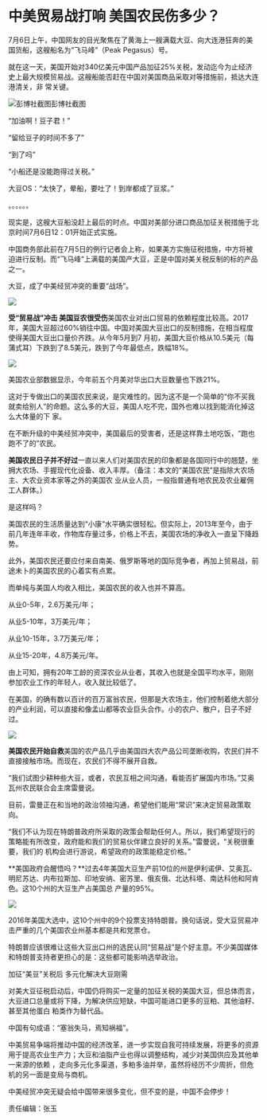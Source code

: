 # 中美贸易战打响 美国农民伤多少？

7月6日上午，中国网友的目光聚焦在了黄海上一艘满载大豆、向大连港狂奔的美国货船，这艘船名为“飞马峰”（Peak Pegasus）号。

就在这一天，美国开始对340亿美元中国产品加征25%关税，发动迄今为止经济史上最大规模贸易战。这艘船能否赶在中国对美国商品采取对等措施前，抵达大连港清关，非
常关键。

![彭博社截图](http://n.sinaimg.cn/translate/93/w558h335/20180707/IaKX-hexfcvm3329724.jpg)彭博社截图

“加油啊！豆子君！”

“留给豆子的时间不多了”

“到了吗”

“小船还是没能跑得过关税。”

大豆OS：“太快了，晕船，要吐了！到岸都成了豆浆。”

。。。。。。

现实是，这艘大豆船没赶上最后的时点。中国对美部分进口商品加征关税措施于北京时间7月6日12：01开始正式实施。

中国商务部此前在7月5日的例行记者会上称，如果美方实施征税措施，中方将被迫进行反制。而“飞马峰”上满载的美国产大豆，正是中国对美关税反制的标的产品之一。

大豆，成了中美经贸冲突的重要“战场”。

![](http://n.sinaimg.cn/news/transform/116/w550h366/20180707/Z2-1-hexfcvm3592108.jpg)

**受“贸易战”冲击 美国豆农很受伤**美国农业对出口贸易的依赖程度比较高。2017年，美国大豆超过60%销往中国。中国对美国大豆出口的反制措施，在相当程度使得美国大豆出口量价齐跌。从今年5月到7
月初，美国大豆价格从10.5美元（每蒲式耳）下跌到了8.5美元，跌到了今年最低点，跌幅18%。

![](http://n.sinaimg.cn/news/transform/234/w550h484/20180707/1bnB-fzrwiaz8417731.jpg)

美国农业部数据显示，今年前五个月美对华出口大豆数量也下跌21%。

这对于专做出口的美国农民来说，是灾难性的。因为这不是一个简单的“你不买我就卖给别人”的命题。这么多的大豆，美国人吃不完，国外也难以找到能消化掉这么大体量的下
家。

在不断升级的中美经贸冲突中，美国最后的受害者，还是这样靠土地吃饭，“跑也跑不了的”农民。

**美国农民日子并不好过**一直以来人们对美国农民的印象都是各国同行中的翘楚，坐拥大农场、手握现代化设备、收入丰厚。（备注：本文的“美国农民”是指除大农场主、大农业资本家等之外的美国农
业从业人员，一般指普通有地农民及农业雇佣工人群体。）

是这样吗？

美国农民的生活质量达到“小康”水平确实很轻松。但实际上，2013年至今，由于前几年连年丰收，作物库存量过多，价格上不去，美国农场的净收入一直呈下降趋势。

此外，美国农民还要应付来自南美、俄罗斯等地的国际竞争者，再加上贸易战，前途未卜的美国农民的心着实有点累。

而单纯与美国人均收入相比，美国农民的收入也并不算高。

从业0-5年，2.6万美元/年；

从业5-10年，3万美元/年；

从业10-15年，3.7万美元/年；

从业15-20年，4.8万美元/年。

由上可知，拥有20年工龄的资深农业从业者，其收入也就是全国平均水平，刚刚参加农业工作的年轻人，收入就比较低了。

在美国，的确有数以百计的百万富翁农民，但那是大农场主，他们控制着绝大部分的产业利润，可以直接和像孟山都等农业巨头合作。小的农户、散户，日子不好过。

![](http://n.sinaimg.cn/news/transform/116/w550h366/20180707/5pMR-hexfcvm3592520.jpg)

**美国农民开始自救**美国的农产品几乎由美国四大农产品公司垄断收购，农民们并不直接接触市场。而现在，农民们不得不展开自救。

“我们试图少耕种些大豆，或者，农民互相之间沟通，看能否扩展国内市场。”艾奥瓦州农民联合会主席雷曼说。

目前，雷曼正在和当地的政治领袖沟通，希望他们能用“常识”来决定贸易政策取向。

“我们不认为现在特朗普政府所采取的政策会帮助任何人。所以，我们希望现行的策略能有所改变，政府能和我们的贸易伙伴建立良好的关系。”雷曼说，“关税很重要，我们的
机构会进行游说，希望政府的政策能稳定价格。”

**美国政府会醒悟吗？**过去4年美国大豆生产前10位的州是伊利诺伊、艾奥瓦、明尼苏达、内布拉斯加、印地安纳、密苏里、俄亥俄、北达科塔、南达科他和阿肯色。这10个州的大豆生产占美国总
产量的95%。

![](http://n.sinaimg.cn/news/transform/58/w550h308/20180707/Jahp-fzrwiaz8417734.jpg)

2016年美国大选中，这10个州中的9个投票支持特朗普。换句话说，受大豆贸易冲击严重的几个美国农业州基本都是共和党票仓。

特朗普应该很难让这些大豆出口州的选民认同“贸易战”是个好主意。不少美国媒体和特朗普支持者更担心的是：这些都可能影响选举政治。

加征“美豆”关税后 多元化解决大豆刚需

对美大豆征税启动后，中国仍将购买一定量的加征关税的美国大豆，但总体而言，大豆进口总量或将下降，为解决供应短缺，中国可能进口更多的豆粕、其他油籽、甚至其他蛋白
粕类作为替代品。

中国有句成语：“塞翁失马，焉知祸福”。

中美贸易争端将推动中国的经济改革，进一步实现自我可持续发展，将更多的资源用于提高农业生产力；大豆和油脂产业也得以调整结构，减少对美国供应及其他单一来源的依赖
，走向多元化多渠道，多粕多油并举，虽然将经历不少周折，但危机的另一面是变局与商机。

中美经贸冲突无疑会给中国带来很多变化，但不变的是，中国不会停步！

责任编辑：张玉

